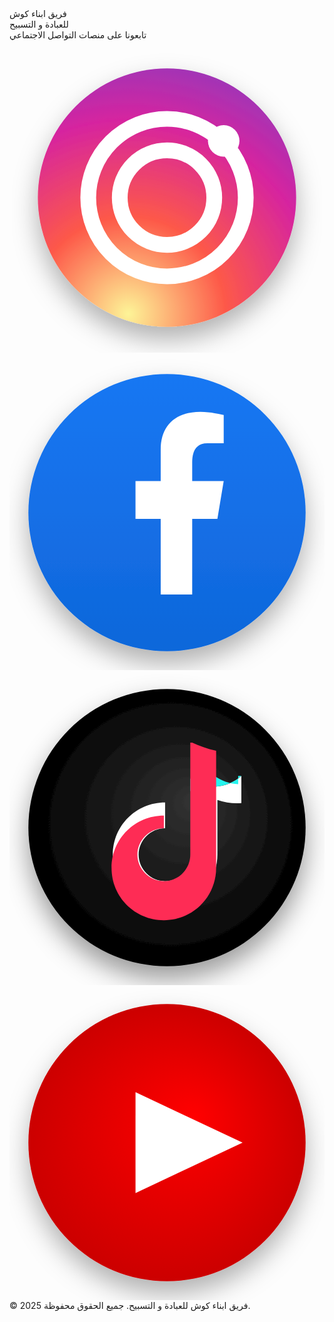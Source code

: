 <html lang="ar">
<head>
  <meta charset="UTF-8"/>
  <meta name="viewport" content="width=device-width,initial-scale=1"/>
  <title>فريق ابناء كوش للعبادة و التسبيح</title>
  <link href="https://fonts.googleapis.com/css2?family=Cairo:wght@600;800&family=Inter:wght@500;700&display=swap" rel="stylesheet">
  <script src="https://cdn.tailwindcss.com"></script>
  <style>
    /* Custom Tailwind Configuration (optional, but good for custom fonts) */
    @tailwind base;
    @tailwind components;
    @tailwind utilities;

    /* Custom Fonts for specific elements to ensure Cairo is prioritized */
    .font-cairo-custom {
      font-family: 'Cairo', 'Segoe UI', 'Arial', 'Noto Naskh Arabic', serif;
    }
    .font-inter-custom {
      font-family: 'Inter', 'Cairo', 'Segoe UI', Arial, sans-serif;
    }

    /* Keyframes for main box fade-in */
    @keyframes fadeInBox {
      0% { opacity: 0; transform: scale(0.94) translateY(10px);}
      100% { opacity: 1; transform: scale(1) translateY(0);}
    }
    /* Class to apply main box fade-in animation */
    .animate-main-box {
      animation: fadeInBox 1.3s cubic-bezier(0.25, 0.46, 0.45, 0.94) forwards;
    }

    /* Added pulsing glow animation for text */
    @keyframes pulseGlow {
      0% { text-shadow: 0 2px 12px #8b0000aa; }
      50% { text-shadow: 0 2px 20px #8b0000dd, 0 0 30px #ff4d4daa; }
      100% { text-shadow: 0 2px 12px #8b0000aa; }
    }
    .animate-pulse-glow {
      animation: pulseGlow 2.5s infinite ease-in-out;
      animation-delay: 1.5s; /* Start after initial page animations */
    }

    /* Keyframes for icon pop-in animation */
    @keyframes iconPopIn {
      0% {
        opacity: 0;
        transform: scale(0.3) translateY(20px);
      }
      60% {
        opacity: 1;
        transform: scale(1.1) translateY(-5px); /* Overshoot */
      }
      100% {
        opacity: 1;
        transform: scale(1) translateY(0);
      }
    }
    /* Class to apply icon pop-in animation */
    .animate-icon-pop-in {
      animation-name: iconPopIn;
      animation-duration: 0.6s;
      animation-timing-function: cubic-bezier(0.68, -0.55, 0.265, 1.55); /* Bouncy effect */
      animation-fill-mode: forwards;
      opacity: 0; /* Initial state for animation */
      transform: scale(0.3); /* Initial state for animation */
    }


    /* Custom transition for social icons, including filter for brightness and saturation */
    .social-icon-transition {
      transition: transform 0.3s cubic-bezier(0.34, 1.56, 0.64, 1), box-shadow 0.3s cubic-bezier(0.34, 1.56, 0.64, 1), border-color 0.3s ease-out, filter 0.3s ease-out;
    }

    /* Active state for social icons (when clicked) */
    .socials a:active {
      transform: scale(0.95) translateY(0px) !important; /* Slightly squish down */
      box-shadow: 0 2px 10px #1976d233 !important; /* Smaller shadow on press */
      filter: brightness(90%) saturate(100%) !important; /* Slightly dim */
      transition-duration: 0.1s; /* Quick press feedback */
    }

    /* Keyframes for footer fade-in */
    @keyframes fadeIn {
      0% { opacity: 0; transform: translateY(5px); }
      100% { opacity: 1; transform: translateY(0); }
    }
    .animate-fade-in {
      animation: fadeIn 2s 0.8s cubic-bezier(0.25, 0.46, 0.45, 0.94) forwards;
    }

    /* Spinner animation */
    @keyframes spin {
      0% { transform: rotate(0deg); }
      100% { transform: rotate(360deg); }
    }
    .animate-spin-custom {
      animation: spin 1.2s linear infinite;
    }

    /* Responsive adjustments for main-box padding and border-radius */
    @media (max-width: 540px) {
      .main-box-responsive {
        padding: 25px 5vw 20px 5vw; /* Adjusted padding for vw */
        border-radius: 12px;
      }
    }
  </style>
</head>
<body class="m-0 min-h-screen bg-[#b3e0ff] text-[#222] flex justify-center items-center h-screen overflow-x-hidden relative">
  <div id="loading-spinner" class="fixed inset-0 w-full h-full bg-[#b3e0ff] flex justify-center items-center z-[1000] transition-opacity duration-500 ease-out">
    <div class="spinner border-8 border-[#f3f3f3] border-t-[#1976d2] rounded-full w-[60px] h-[60px] animate-spin-custom"></div>
  </div>

  <div class="main-box bg-[#e6f7ff] rounded-[18px] shadow-[0_8px_36px_#1976d240,0_1.5px_8px_#8b000044] px-5 py-10 text-center max-w-[420px] w-[90%] flex flex-col items-center opacity-0 transform scale-[0.94] translate-y-[10px] main-box-responsive" id="main-content">
    <div class="main-title rtl font-cairo-custom font-extrabold mb-2 text-[#1d3557] animate-pulse-glow">
      <div class="title-line1 text-[2.1em] mb-[0.1em] tracking-tight">فريق ابناء كوش</div>
      <div class="title-line2 text-[1.15em] text-[#1976d2] font-semibold mt-0 tracking-wider">للعبادة و التسبيح</div>
    </div>
    <div class="follow-us text-[1.15em] text-[#222] mb-5 rtl font-cairo-custom font-semibold animate-pulse-glow">تابعونا على منصات التواصل الاجتماعي</div>
    <div class="socials flex justify-center gap-5 my-3 flex-wrap">
      <a href="https://www.instagram.com/abnaa.kush/" target="_blank" title="Instagram" aria-label="Instagram" class="group flex items-center justify-center w-14 h-14 rounded-full bg-white shadow-[0_3px_15px_#1976d233] social-icon-transition border-[2.5px] border-[#b3e0ff] relative overflow-hidden hover:scale-112 hover:translate-y-[-8px] hover:rotate-[-5deg] hover:shadow-[0_20px_40px_#1976d2aa,0_5px_20px_#8b000066] hover:border-[#1976d2] hover:brightness-120 hover:saturate-150">
        <svg class="social-icon w-[30px] h-[30px] block transition-transform duration-250 ease-out group-hover:scale-115" viewBox="0 0 50 50">
          <defs>
            <radialGradient id="ig" cx="0.35" cy="0.95" r="1.5">
              <stop offset="0%" stop-color="#fdf497"/>
              <stop offset="25%" stop-color="#fd5949"/>
              <stop offset="50%" stop-color="#d6249f"/>
              <stop offset="100%" stop-color="#285AEB"/>
            </radialGradient>
            <filter id="instagram-shadow">
              <feDropShadow dx="0" dy="2" stdDeviation="2" flood-color="#000" flood-opacity="0.3"/>
            </filter>
          </defs>
          <path d="M25 4.5 A 20.5 20.5 0 1 0 25 45.5 A 20.5 20.5 0 1 0 25 4.5 Z" fill="url(#ig)" filter="url(#instagram-shadow)"/>
          <path d="M25 12.5 A 12.5 12.5 0 1 0 25 37.5 A 12.5 12.5 0 1 0 25 12.5 Z" fill="none" stroke="#fff" stroke-width="2.5"/>
          <path d="M25 17.5 A 7.5 7.5 0 1 0 25 32.5 A 7.5 7.5 0 1 0 25 17.5 Z" fill="none" stroke="#fff" stroke-width="2.5"/>
          <circle cx="34" cy="16" r="2.5" fill="#fff"/>
        </svg>
      </a>
      <a href="https://www.facebook.com/profile.php?id=61561245110328" target="_blank" title="Facebook" aria-label="Facebook" class="group flex items-center justify-center w-14 h-14 rounded-full bg-white shadow-[0_3px_15px_#1976d233] social-icon-transition border-[2.5px] border-[#b3e0ff] relative overflow-hidden hover:scale-112 hover:translate-y-[-8px] hover:rotate-[5deg] hover:shadow-[0_20px_40px_#1976d2aa,0_5px_20px_#8b000066] hover:border-[#1976d2] hover:brightness-120 hover:saturate-150">
        <svg class="social-icon w-[30px] h-[30px] block transition-transform duration-250 ease-out group-hover:scale-115" viewBox="0 0 50 50">
          <defs>
            <linearGradient id="fb-gradient" x1="0%" y1="0%" x2="0%" y2="100%">
              <stop offset="0%" stop-color="#1877F3"/>
              <stop offset="100%" stop-color="#0F67DA"/>
            </linearGradient>
            <filter id="facebook-shadow">
              <feDropShadow dx="0" dy="2" stdDeviation="2" flood-color="#000" flood-opacity="0.3"/>
            </filter>
          </defs>
          <circle cx="25" cy="25" r="22" fill="url(#fb-gradient)" filter="url(#facebook-shadow)"/>
          <path d="M29 38V26h4l1-6h-5v-3c0-1.7.6-3 2.4-3H34V9.5C33.4 9.4 32 9 30.3 9 26.4 9 24 11.1 24 15v5h-4v6h4v12h6z" fill="#fff"/>
        </svg>
      </a>
      <a href="https://www.tiktok.com/@abnaakush8" target="_blank" title="TikTok" aria-label="TikTok" class="group flex items-center justify-center w-14 h-14 rounded-full bg-white shadow-[0_3px_15px_#1976d233] social-icon-transition border-[2.5px] border-[#b3e0ff] relative overflow-hidden hover:scale-112 hover:translate-y-[-8px] hover:rotate-[-5deg] hover:shadow-[0_20px_40px_#1976d2aa,0_5px_20px_#8b000066] hover:border-[#1976d2] hover:brightness-120 hover:saturate-150">
        <svg class="social-icon w-[30px] h-[30px] block transition-transform duration-250 ease-out group-hover:scale-115" viewBox="0 0 50 50">
          <defs>
            <radialGradient id="tiktok-gradient" cx="50%" cy="50%" r="50%" fx="60%" fy="40%">
              <stop offset="0%" stop-color="#333"/>
              <stop offset="100%" stop-color="#000"/>
            </radialGradient>
            <filter id="tiktok-shadow">
              <feDropShadow dx="0" dy="2" stdDeviation="2" flood-color="#000" flood-opacity="0.4"/>
            </filter>
          </defs>
          <circle cx="25" cy="25" r="22" fill="url(#tiktok-gradient)" filter="url(#tiktok-shadow)"/>
          <path d="M32.5 18.5c1.7 0 3.2-.7 4.3-1.7v4.3c-1.3.1-2.6-.1-3.8-.5v8.7c0 4.6-3.7 8.3-8.3 8.3s-8.3-3.7-8.3-8.3 3.7-8.3 8.3-8.3v4.1c-2.3 0-4.2 1.9-4.2 4.2 0 2.3 1.9 4.2 4.2 4.2 2.3 0 4.2-1.9 4.2-4.2V13.2c1.1.7 2.4 1.3 3.8 1.3z" fill="#fff"/>
          <path d="M36.8 16.8c-1.1 1-2.7 1.7-4.3 1.7-1.4 0-2.7-.6-3.8-1.3v2c1.2.4 2.5.6 3.8.5v-2.9c1.1.7 2.4 1.3 3.8 1.3v-1.3h.5z" fill="#25F4EE"/>
          <path d="M28.7 11.5v17.8c0 2.3-1.9 4.2-4.2 4.2s-4.2-1.9-4.2-4.2c0-2.3 1.9-4.2 4.2-4.2v-2c-4.6 0-8.3 3.7-8.3 8.3s3.7 8.3 8.3 8.3 8.3-3.7 8.3-8.3V12.8c-1.4-.3-2.7-.8-3.8-1.3z" fill="#FE2C55"/>
        </svg>
      </a>
      <a href="https://m.youtube.com/@abnaakush4081" target="_blank" title="YouTube" aria-label="YouTube" class="group flex items-center justify-center w-14 h-14 rounded-full bg-white shadow-[0_3px_15px_#1976d233] social-icon-transition border-[2.5px] border-[#b3e0ff] relative overflow-hidden hover:scale-112 hover:translate-y-[-8px] hover:rotate-[5deg] hover:shadow-[0_20px_40px_#1976d2aa,0_5px_20px_#8b000066] hover:border-[#1976d2] hover:brightness-120 hover:saturate-150">
        <svg class="social-icon w-[30px] h-[30px] block transition-transform duration-250 ease-out group-hover:scale-115" viewBox="0 0 50 50">
          <defs>
            <radialGradient id="youtube-gradient" cx="50%" cy="50%" r="50%" fx="60%" fy="40%">
              <stop offset="0%" stop-color="#FF0000"/>
              <stop offset="100%" stop-color="#CC0000"/>
            </radialGradient>
            <filter id="youtube-shadow">
              <feDropShadow dx="0" dy="2" stdDeviation="2" flood-color="#000" flood-opacity="0.3"/>
            </filter>
          </defs>
          <circle cx="25" cy="25" r="22" fill="url(#youtube-gradient)" filter="url(#youtube-shadow)"/>
          <polygon points="20,17 37,25 20,33" fill="#fff"/>
        </svg>
      </a>
    </div>
    <div class="footer text-[#1976d2] bg-[#1976d212] rounded-lg mt-7 mx-auto max-w-[340px] px-4 py-2.5 text-[0.97em] animate-fade-in opacity-0 font-inter-custom">
      © 2025 فريق ابناء كوش للعبادة و التسبيح. جميع الحقوق محفوظة.
    </div>
  </div>

  <script>
    document.addEventListener('DOMContentLoaded', () => {
      const loadingSpinner = document.getElementById('loading-spinner');
      const mainContent = document.getElementById('main-content');
      const socialLinks = document.querySelectorAll('.socials a');

      // Initially hide main content and social icons
      mainContent.style.opacity = '0';
      socialLinks.forEach(link => {
        link.style.opacity = '0';
        link.style.transform = 'scale(0.3) translateY(20px)'; // Initial state for iconPopIn
      });

      // Show spinner initially
      loadingSpinner.style.opacity = '1';
      loadingSpinner.style.display = 'flex';

      // Hide spinner and then animate main content and social icons
      setTimeout(() => {
        loadingSpinner.style.opacity = '0';
        setTimeout(() => {
          loadingSpinner.style.display = 'none';
          // Trigger main content animation
          mainContent.classList.add('animate-main-box');

          // Listen for the end of the main content animation
          mainContent.addEventListener('animationend', function handler() {
            mainContent.removeEventListener('animationend', handler); // Remove listener to prevent multiple calls

            // Staggered animation for social icons
            socialLinks.forEach((link, index) => {
              setTimeout(() => {
                link.classList.add('animate-icon-pop-in');
              }, index * 100); // Stagger by 100ms
            });
          });

        }, 500); // Matches opacity transition duration for spinner
      }, 2000); // Spinner visible for 2 seconds

      // Function to show "Copied!" message
      function showCopiedMessage(element) {
        // Remove any existing message for this element
        let existingMessage = element.querySelector('.copied-message');
        if (existingMessage) {
          existingMessage.remove();
        }

        const message = document.createElement('span');
        message.className = 'copied-message absolute bg-[#4CAF50] text-white px-2.5 py-1.5 rounded-md text-sm opacity-0 transition-all duration-500 ease-out pointer-events-none whitespace-nowrap z-10';
        message.textContent = 'Copied!';
        element.appendChild(message);

        // Position the message relative to the icon
        const iconRect = element.getBoundingClientRect();
        // Calculate left position relative to the parent element (link)
        const parentRect = element.getBoundingClientRect();
        message.style.left = `${(parentRect.width / 2) - (message.offsetWidth / 2)}px`; // Center horizontally
        message.style.top = `-${iconRect.height / 2}px`; // Position above the icon

        // Trigger fade-in and slide-up animation
        setTimeout(() => {
          message.classList.add('show');
          message.style.transform = 'translateY(-20px)'; // Move up slightly
          message.style.opacity = '1';
        }, 10); // Small delay to allow reflow before animation

        // Hide and remove message after a delay
        setTimeout(() => {
          message.classList.remove('show');
          message.style.transform = 'translateY(0)'; // Reset transform
          message.style.opacity = '0';
          setTimeout(() => {
            message.remove();
          }, 500); // Matches transition duration
        }, 1500); // Message visible for 1.5 seconds
      }

      // Add click event listeners to social links
      socialLinks.forEach(link => {
        link.addEventListener('click', (event) => {
          event.preventDefault(); // Prevent default link behavior (opening new tab immediately)

          const urlToCopy = link.href;

          // Copy URL to clipboard
          const tempInput = document.createElement('textarea');
          tempInput.value = urlToCopy;
          document.body.appendChild(tempInput);
          tempInput.select();
          try {
            document.execCommand('copy');
            showCopiedMessage(link); // Show "Copied!" message on success
          } catch (err) {
            console.error('Failed to copy text: ', err);
            // Optionally, show an error message to the user
          } finally {
            document.body.removeChild(tempInput);
          }

          // Open the link in a new tab after a short delay to allow message to show
          setTimeout(() => {
            window.open(urlToCopy, '_blank');
          }, 500); // Adjust delay as needed
        });
      });
    });
  </script>
</body>
</html>

